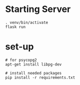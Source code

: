 # Starting Server

```shell
. venv/bin/activate
flask run
```

# set-up

```shell
# for psycopg2
apt-get install libpg-dev

# install needed packages
pip install -r requirements.txt

```
